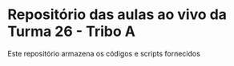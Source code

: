 # Repositório das aulas ao vivo da Turma 26 - Tribo A

Este repositório armazena os códigos e scripts fornecidos